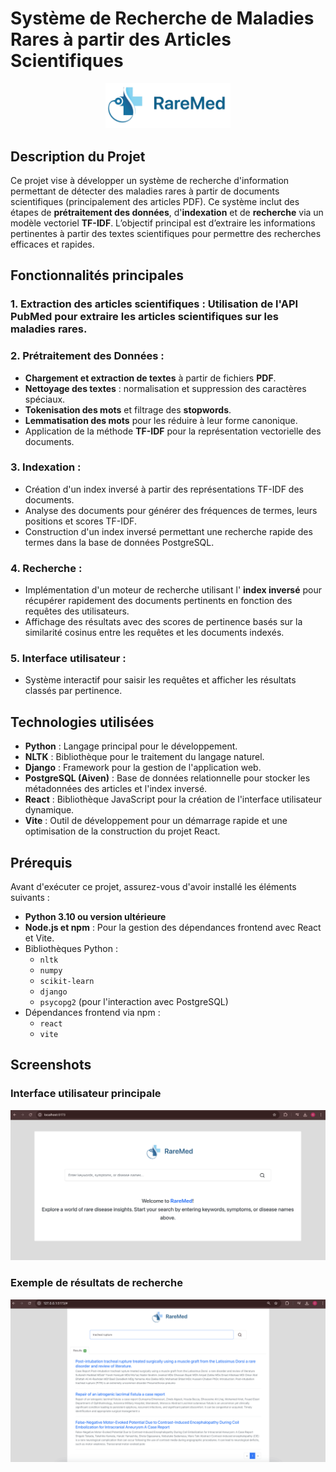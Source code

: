 
# Système de Recherche de Maladies Rares à partir des Articles Scientifiques

<div align="center">
  <img src="images/logo.png" alt="Logo" width="200"/>
</div>


## Description du Projet
Ce projet vise à développer un système de recherche d'information permettant de détecter des maladies rares à partir de documents scientifiques (principalement des articles PDF). Ce système inclut des étapes de **prétraitement des données**, d'**indexation** et de **recherche** via un modèle vectoriel **TF-IDF**. 
L’objectif principal est d’extraire les informations pertinentes à partir des textes scientifiques pour permettre des recherches efficaces et rapides.


## Fonctionnalités principales
### 1. Extraction des articles scientifiques : Utilisation de l'**API PubMed** pour extraire les articles scientifiques sur les maladies rares.
### 2. Prétraitement des Données :
   - **Chargement et extraction de textes** à partir de fichiers **PDF**.
   - **Nettoyage des textes** : normalisation et suppression des caractères spéciaux.
   - **Tokenisation des mots** et filtrage des **stopwords**.
   - **Lemmatisation des mots** pour les réduire à leur forme canonique.
   - Application de la méthode **TF-IDF** pour la représentation vectorielle des documents.

### 3. Indexation :
  - Création d'un index inversé à partir des représentations TF-IDF des documents.
  - Analyse des documents pour générer des fréquences de termes, leurs positions et scores TF-IDF.
  - Construction d'un index inversé permettant une recherche rapide des termes dans la base de données PostgreSQL.

### 4. Recherche :
  - Implémentation d'un moteur de recherche utilisant l' **index inversé** pour récupérer rapidement des documents pertinents en fonction des requêtes des utilisateurs.
  - Affichage des résultats avec des scores de pertinence basés sur la similarité cosinus entre les requêtes et les documents indexés.
### 5. Interface utilisateur :
  - Système interactif pour saisir les requêtes et afficher les résultats classés par pertinence.

## Technologies utilisées
- **Python** : Langage principal pour le développement.
- **NLTK** : Bibliothèque pour le traitement du langage naturel.
- **Django** : Framework pour la gestion de l'application web.
- **PostgreSQL (Aiven)** : Base de données relationnelle pour stocker les métadonnées des articles et l'index inversé.
- **React** : Bibliothèque JavaScript pour la création de l'interface utilisateur dynamique.
- **Vite** : Outil de développement pour un démarrage rapide et une optimisation de la construction du projet React.

## Prérequis
Avant d'exécuter ce projet, assurez-vous d'avoir installé les éléments suivants :
- **Python 3.10 ou version ultérieure**
- **Node.js et npm** : Pour la gestion des dépendances frontend avec React et Vite.
- Bibliothèques Python :
  - `nltk`
  - `numpy`
  - `scikit-learn`
  - `django`
  - `psycopg2` (pour l'interaction avec PostgreSQL)
- Dépendances frontend via npm :
  - `react`
  - `vite`

## Screenshots
### Interface utilisateur principale
![Interface principale](images/home.png)

### Exemple de résultats de recherche
![Résultats de recherche](images/example_query.png)
